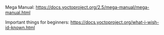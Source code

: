 
Mega Manual:
https://docs.yoctoproject.org/2.5/mega-manual/mega-manual.html

Important things for beginners:
https://docs.yoctoproject.org/what-i-wish-id-known.html